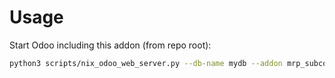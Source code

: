 # Usage

Start Odoo including this addon (from repo root):

```bash
python3 scripts/nix_odoo_web_server.py --db-name mydb --addon mrp_subcontracting_bom_dual_use
```
